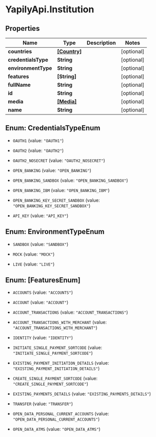 # YapilyApi.Institution

## Properties
Name | Type | Description | Notes
------------ | ------------- | ------------- | -------------
**countries** | [**[Country]**](Country.md) |  | [optional] 
**credentialsType** | **String** |  | [optional] 
**environmentType** | **String** |  | [optional] 
**features** | **[String]** |  | [optional] 
**fullName** | **String** |  | [optional] 
**id** | **String** |  | [optional] 
**media** | [**[Media]**](Media.md) |  | [optional] 
**name** | **String** |  | [optional] 


<a name="CredentialsTypeEnum"></a>
## Enum: CredentialsTypeEnum


* `OAUTH1` (value: `"OAUTH1"`)

* `OAUTH2` (value: `"OAUTH2"`)

* `OAUTH2_NOSECRET` (value: `"OAUTH2_NOSECRET"`)

* `OPEN_BANKING` (value: `"OPEN_BANKING"`)

* `OPEN_BANKING_SANDBOX` (value: `"OPEN_BANKING_SANDBOX"`)

* `OPEN_BANKING_IBM` (value: `"OPEN_BANKING_IBM"`)

* `OPEN_BANKING_KEY_SECRET_SANDBOX` (value: `"OPEN_BANKING_KEY_SECRET_SANDBOX"`)

* `API_KEY` (value: `"API_KEY"`)




<a name="EnvironmentTypeEnum"></a>
## Enum: EnvironmentTypeEnum


* `SANDBOX` (value: `"SANDBOX"`)

* `MOCK` (value: `"MOCK"`)

* `LIVE` (value: `"LIVE"`)




<a name="[FeaturesEnum]"></a>
## Enum: [FeaturesEnum]


* `ACCOUNTS` (value: `"ACCOUNTS"`)

* `ACCOUNT` (value: `"ACCOUNT"`)

* `ACCOUNT_TRANSACTIONS` (value: `"ACCOUNT_TRANSACTIONS"`)

* `ACCOUNT_TRANSACTIONS_WITH_MERCHANT` (value: `"ACCOUNT_TRANSACTIONS_WITH_MERCHANT"`)

* `IDENTITY` (value: `"IDENTITY"`)

* `INITIATE_SINGLE_PAYMENT_SORTCODE` (value: `"INITIATE_SINGLE_PAYMENT_SORTCODE"`)

* `EXISTING_PAYMENT_INITIATION_DETAILS` (value: `"EXISTING_PAYMENT_INITIATION_DETAILS"`)

* `CREATE_SINGLE_PAYMENT_SORTCODE` (value: `"CREATE_SINGLE_PAYMENT_SORTCODE"`)

* `EXISTING_PAYMENTS_DETAILS` (value: `"EXISTING_PAYMENTS_DETAILS"`)

* `TRANSFER` (value: `"TRANSFER"`)

* `OPEN_DATA_PERSONAL_CURRENT_ACCOUNTS` (value: `"OPEN_DATA_PERSONAL_CURRENT_ACCOUNTS"`)

* `OPEN_DATA_ATMS` (value: `"OPEN_DATA_ATMS"`)





